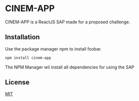 # CINEM-APP

CINEM-APP is a ReactJS SAP made for a proposed challenge.

## Installation

Use the package manager npm to install foobar.

```bash
npm install cinem-app
```
The NPM Manager wil install all dependencies for using the SAP

## License
[MIT](https://choosealicense.com/licenses/mit/)
